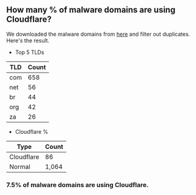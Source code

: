 ## How many % of malware domains are using Cloudflare?


We downloaded the malware domains from [here](https://urlhaus.abuse.ch) and filter out duplicates.
Here's the result.


[//]: # (start replacement)


- Top 5 TLDs

| TLD | Count |
| --- | --- |
| com | 658 |
| net | 56 |
| br | 44 |
| org | 42 |
| za | 26 |


- Cloudflare %

| Type | Count |
| --- | --- |
| Cloudflare | 86 |
| Normal | 1,064 |


### 7.5% of malware domains are using Cloudflare.